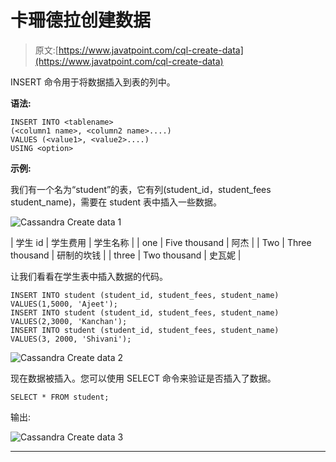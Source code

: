 # 卡珊德拉创建数据

> 原文:[https://www.javatpoint.com/cql-create-data](https://www.javatpoint.com/cql-create-data)

INSERT 命令用于将数据插入到表的列中。

**语法:**

```
INSERT INTO <tablename>
(<column1 name>, <column2 name>....)
VALUES (<value1>, <value2>....)
USING <option> 

```

**示例:**

我们有一个名为“student”的表，它有列(student_id，student_fees student_name)，需要在 student 表中插入一些数据。

![Cassandra Create data 1](../Images/81ada0f6901575edbee29e4bbd7234e0.png)

| 学生 id | 学生费用 | 学生名称 |
| one | Five thousand | 阿杰 |
| Two | Three thousand | 研制的坎钱 |
| three | Two thousand | 史瓦妮 |

让我们看看在学生表中插入数据的代码。

```
INSERT INTO student (student_id, student_fees, student_name) 
VALUES(1,5000, 'Ajeet');
INSERT INTO student (student_id, student_fees, student_name) 
VALUES(2,3000, 'Kanchan');
INSERT INTO student (student_id, student_fees, student_name) 
VALUES(3, 2000, 'Shivani');

```

![Cassandra Create data 2](../Images/d44ca9c48be1415401bcfa54d0e34327.png)

现在数据被插入。您可以使用 SELECT 命令来验证是否插入了数据。

```
SELECT * FROM student; 

```

输出:

![Cassandra Create data 3](../Images/c10f89952c4e324b5f13d4feaf1a91a4.png)

* * *
